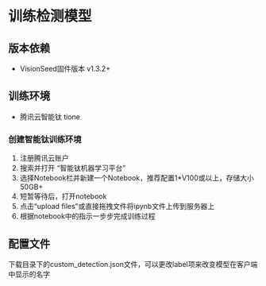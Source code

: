 # 训练检测模型

## 版本依赖
- VisionSeed固件版本 v1.3.2+

## 训练环境
- 腾讯云智能钛 tione

### 创建智能钛训练环境
1. 注册腾讯云账户
2. 搜索并打开 “智能钛机器学习平台”
3. 选择Notebook栏并新建一个Notebook，推荐配置1*V100或以上，存储大小50GB+
4. 短暂等待后，打开notebook
5. 点击“upload files”或直接拖拽文件将ipynb文件上传到服务器上
6. 根据notebook中的指示一步步完成训练过程

## 配置文件
下载目录下的custom_detection.json文件，可以更改label项来改变模型在客户端中显示的名字

